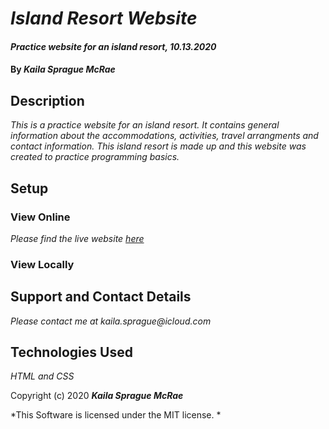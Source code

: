 # _Island Resort Website_

#### _Practice website for an island resort, 10.13.2020_

#### By _Kaila Sprague McRae_

## Description

_This is a practice website for an island resort. It contains general information about the accommodations, activities, travel arrangments and contact information. This island resort is made up and this website was created to practice programming basics._ 

## Setup
### View Online
_Please find the live website [here](http://kaila-spraguemcrae.github.io/island-resort)_

### View Locally

## Support and Contact Details
_Please contact me at kaila.sprague@icloud.com_

## Technologies Used

_HTML and CSS_

Copyright (c) 2020 **_Kaila Sprague McRae_**

*This Software is licensed under the MIT license. *
